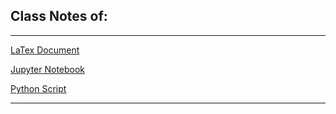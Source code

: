 ## Class Notes of: 

---

[LaTex Document](main.tex) 

[Jupyter Notebook](notebook.ipynb)

[Python Script](script.py)

---

